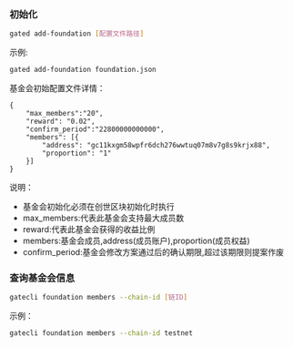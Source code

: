
### 初始化
```bash
gated add-foundation [配置文件路径]
```
示例:

```bash
gated add-foundation foundation.json
```

基金会初始配置文件详情：

```file
{
	"max_members":"20",
	"reward": "0.02",
	"confirm_period":"22800000000000",
	"members": [{
		"address": "gc11kxgm58wpfr6dch276wwtuq07m8v7g8s9krjx88",
		"proportion": "1"
	}]
}
```
说明：

* 基金会初始化必须在创世区块初始化时执行
* max_members:代表此基金会支持最大成员数
* reward:代表此基金会获得的收益比例
* members:基金会成员,address(成员账户),proportion(成员权益)
* confirm_period:基金会修改方案通过后的确认期限,超过该期限则提案作废

### 查询基金会信息
```bash
gatecli foundation members --chain-id [链ID]
```
示例：

```bash
gatecli foundation members --chain-id testnet
```



